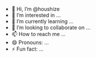 - 👋 Hi, I’m @houshize
- 👀 I’m interested in ...
- 🌱 I’m currently learning ...
- 💞️ I’m looking to collaborate on ...
- 📫 How to reach me ...
- 😄 Pronouns: ...
- ⚡ Fun fact: ...

<!---
houshize/houshize is a ✨ special ✨ repository because its `README.md` (this file) appears on your GitHub profile.
You can click the Preview link to take a look at your changes.
--->
